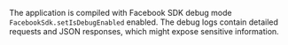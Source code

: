The application is compiled with Facebook SDK debug mode `FacebookSdk.setIsDebugEnabled` enabled. The debug logs contain
detailed requests and JSON responses, which might expose sensitive information.


